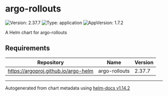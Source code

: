 # argo-rollouts

![Version: 2.37.7](https://img.shields.io/badge/Version-2.37.7-informational?style=flat-square) ![Type: application](https://img.shields.io/badge/Type-application-informational?style=flat-square) ![AppVersion: 1.7.2](https://img.shields.io/badge/AppVersion-1.7.2-informational?style=flat-square)

A Helm chart for argo-rollouts

## Requirements

| Repository | Name | Version |
|------------|------|---------|
| https://argoproj.github.io/argo-helm | argo-rollouts | 2.37.7 |

----------------------------------------------
Autogenerated from chart metadata using [helm-docs v1.14.2](https://github.com/norwoodj/helm-docs/releases/v1.14.2)
